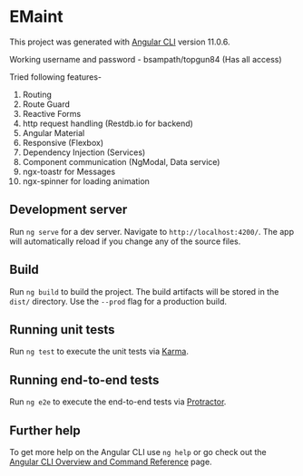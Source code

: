 # EMaint

This project was generated with [Angular CLI](https://github.com/angular/angular-cli) version 11.0.6.

Working username and password - bsampath/topgun84 (Has all access)

Tried following features- 
1. Routing
2. Route Guard
3. Reactive Forms
4. http request handling (Restdb.io for backend)
5. Angular Material
6. Responsive (Flexbox)
7. Dependency Injection (Services)
8. Component communication (NgModal, Data service)
9. ngx-toastr for Messages
10. ngx-spinner for loading animation

## Development server

Run `ng serve` for a dev server. Navigate to `http://localhost:4200/`. The app will automatically reload if you change any of the source files.

## Build

Run `ng build` to build the project. The build artifacts will be stored in the `dist/` directory. Use the `--prod` flag for a production build.

## Running unit tests

Run `ng test` to execute the unit tests via [Karma](https://karma-runner.github.io).

## Running end-to-end tests

Run `ng e2e` to execute the end-to-end tests via [Protractor](http://www.protractortest.org/).

## Further help

To get more help on the Angular CLI use `ng help` or go check out the [Angular CLI Overview and Command Reference](https://angular.io/cli) page.
